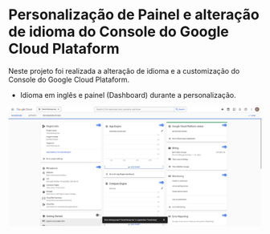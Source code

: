 # Personalização de Painel e alteração de idioma do Console do Google Cloud Plataform

Neste projeto foi realizada a alteração de idioma e a customização do Console do Google Cloud Plataform.

* Idioma em inglês e painel (Dashboard) durante a personalização.

![Alt text](images/01-proj4-gcp.png?raw=true "Idioma e painel")
